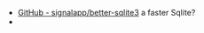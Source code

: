 - [GitHub - signalapp/better-sqlite3](https://github.com/signalapp/better-sqlite3) a faster Sqlite?
-